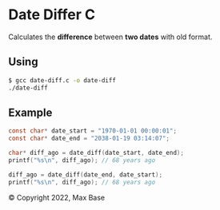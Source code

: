 # Date Differ C

Calculates the **difference** between **two dates** with old format.

## Using

```sh
$ gcc date-diff.c -o date-diff
./date-diff
```

## Example

```c
const char* date_start = "1970-01-01 00:00:01";
const char* date_end = "2038-01-19 03:14:07";

char* diff_ago = date_diff(date_start, date_end);
printf("%s\n", diff_ago); // 68 years ago

diff_ago = date_diff(date_end, date_start);
printf("%s\n", diff_ago); // 68 years ago
```

© Copyright 2022, Max Base
